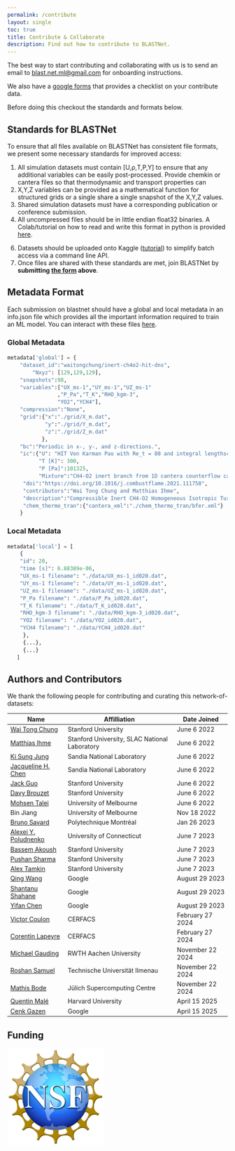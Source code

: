 ```yaml
---
permalink: /contribute
layout: single
toc: true
title: Contribute & Collaborate
description: Find out how to contribute to BLASTNet.
---
```


The best way to start contributing and collaborating with us is to send an email to [blast.net.ml@gmail.com](mailto:blast.net.ml@gmail.com) for onboarding instructions.

We also have a [google forms](https://forms.gle/VYMWvuNjFqPMJjwo6) that provides a checklist on your contribute data.

Before doing this checkout the standards and formats below.

## Standards for BLASTNet
To ensure that all files available on BLASTNet has consistent file formats, we present some necessary standards for improved access:

1. All simulation datasets must contain [U,&rho;,T,P,Y] to ensure that any additional variables can be easily post-processed. Provide chemkin or cantera files so that thermodynamic and transport properties can 
2. X,Y,Z variables can be provided as a mathematical function for structured grids or a single share a single snapshot of the X,Y,Z values. 
3. Shared simulation datasets must have a corresponding publication or conference submission.
4. All uncompressed files should be in little endian float32 binaries. A Colab/tutorial on how to read and write this format in python is provided [here](./tutorial.html).
<!-- 5. Use .gz, .tar, .tar.gz, and .zip files for lossless compressed files.  -->
<!-- 5. All lossy compressed files should be compressed via [SZ2](https://github.com/szcompressor/SZ) with a point-wise error bound of 1% if possible. A study that we conducted concluded that deep learning algorithms are robust to a point-wise error bound of 4%. This is the hard limit for files on BLASTNet if your files need further compression. Tutorials for compression and decompression are provided [here](./tutorial.html). -->
6. Datasets should be uploaded onto Kaggle ([tutorial](./tutorial.html)) to simplify batch access via a command line API.
7. Once files are shared with these standards are met, join BLASTNet by **submitting [the form](https://forms.gle/VYMWvuNjFqPMJjwo6) above**. 


## Metadata Format

Each submission on blastnet should have a global and local metadata in an info.json file which provides all the important information required to train an ML model. You can interact with these files [here](https://colab.research.google.com/drive/1_dk1IPQsOK-Dxq9VYSci4lB_LOyVCb5c?usp=sharing).

### Global Metadata
```py
metadata['global'] = {
	"dataset_id":"waitongchung/inert-ch4o2-hit-dns",
		"Nxyz": [129,129,129],
	"snapshots":98,
	"variables":["UX_ms-1","UY_ms-1","UZ_ms-1"
	            ,"P_Pa","T_K","RHO_kgm-3",
	            "YO2","YCH4"],
	"compression":"None",
	"grid":{"x":"./grid/X_m.dat",
	        "y":"./grid/Y_m.dat",
	        "z":"./grid/Z_m.dat"
	       },
	"bc":"Periodic in x-, y-, and z-directions.",
	"ic":{"U": "HIT Von Karman Pao with Re_t = 80 and integral lengthscale of 62.5E-6m",
	      "T [K]": 300,
	      "P [Pa]":101325,
	      "Mixture":"CH4-O2 inert branch from 1D cantera counterflow calculations."},
	 "doi":"https://doi.org/10.1016/j.combustflame.2021.111758",
	 "contributors":"Wai Tong Chung and Matthias Ihme",
	 "description":"Compressible Inert CH4-O2 Homogeneous Isotropic Turbulence DNS",
	 "chem_thermo_tran":{"cantera_xml":"./chem_thermo_tran/bfer.xml"}      
	}
```

### Local Metadata

```py
metadata['local'] = [
	{
	"id": 20,
	"time [s]": 6.88389e-06,
	"UX_ms-1 filename": "./data/UX_ms-1_id020.dat",
	"UY_ms-1 filename": "./data/UY_ms-1_id020.dat",
	"UZ_ms-1 filename": "./data/UZ_ms-1_id020.dat",
	"P_Pa filename": "./data/P_Pa_id020.dat",
	"T_K filename": "./data/T_K_id020.dat",
	"RHO_kgm-3 filename": "./data/RHO_kgm-3_id020.dat",
	"YO2 filename": "./data/YO2_id020.dat",
	"YCH4 filename": "./data/YCH4_id020.dat"
	 },
	 {...},
	 {...}
   ]   

```

## Authors and Contributors

We thank the following people for contributing and curating this network-of-datasets:

| Name      | Affilliation | Date Joined |
| ----------| -----------  | ---------- |
| [Wai Tong Chung](https://waitong94.github.io/) | Stanford University   | June 6 2022 |
| [Matthias Ihme](https://web.stanford.edu/group/ihmegroup/cgi-bin/MatthiasIhme/people/matthias-ihme/) | Stanford University, SLAC National Laboratory  | June 6 2022 |
| [Ki Sung Jung](https://scholar.google.com/citations?hl=en&user=BrRefdgAAAAJ)   | Sandia National Laboratory   | June 6 2022 |
| [Jacqueline H. Chen](https://scholar.google.com/citations?user=-YNowMsAAAAJ&hl=en) | Sandia National Laboratory   | June 6 2022 |
| [Jack Guo](https://www.linkedin.com/in/jackguo1/) | Stanford University   | June 6 2022 |
| [Davy Brouzet](https://www.linkedin.com/in/davy-brouzet/) | Stanford University  | June 6 2022 |
| [Mohsen Talei](https://people.eng.unimelb.edu.au/mohsent/) | University of Melbourne | June 6 2022 |
| Bin Jiang | University of Melbourne | Nov 18 2022 |
| [Bruno Savard](https://www.polymtl.ca/expertises/en/savard-bruno) | Polytechnique Montréal | Jan 26 2023 |
| [Alexei Y. Poludnenko](https://me.engr.uconn.edu/blog/faculty/poludnenko-alexei/) | University of Connecticut  | June 7 2023 |
| [Bassem Akoush](https://www.linkedin.com/in/bassem-akoush/) | Stanford University | June 7 2023 |
| [Pushan Sharma](https://www.linkedin.com/in/pushan-sharma-0b327588/) | Stanford University | June 7 2023 |
| [Alex Tamkin](https://www.alextamkin.com) | Stanford University | June 7 2023 |
| [Qing Wang](https://scholar.google.com/citations?user=kuPsonIAAAAJ&hl=en) | Google | August 29 2023 |
| [Shantanu Shahane](https://www.linkedin.com/in/shantanu-shahane) | Google | August 29 2023 |
| [Yifan Chen](https://www.linkedin.com/in/yi-fan-chen-1489666/) | Google | August 29 2023 |
| [Victor Coulon](https://scholar.google.com/citations?user=m-0PX4AAAAAJ&hl=fr) | CERFACS| February 27 2024|
| [Corentin Lapeyre](https://scholar.google.fr/citations?user=a8DKDycAAAAJ&hl=fr)| CERFACS|February 27 2024|
| [Michael Gauding](https://www.itv.rwth-aachen.de/institut/mitarbeiter/michael-gauding/)| RWTH Aachen University|November 22 2024|
| [Roshan Samuel](https://roshansamuel.github.io)| Technische Universität Ilmenau | November 22 2024|
| [Mathis Bode](https://www.fz-juelich.de/profile/bode_m)| Jülich Supercomputing Centre | November 22 2024 |
| [Quentin Malé](https://quentinmale.github.io) | Harvard University |April 15 2025|
| [Cenk Gazen](https://www.linkedin.com/in/cenk-gazen-4717795) | Google |April 15 2025|

## Funding
![nsf logo](./assets/img/nsf.png) <!-- {: .center-image} -->

